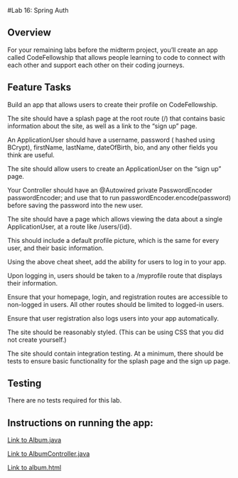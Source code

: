 #Lab 16: Spring Auth

## Overview
For your remaining labs before the midterm project, you’ll create an app called CodeFellowship that allows people learning to code to connect with each other and support each other on their coding journeys.

## Feature Tasks
Build an app that allows users to create their profile on CodeFellowship.

The site should have a splash page at the root route (/) that contains basic information about the site, as well as a link to the “sign up” page.

An ApplicationUser should have a username, password ( hashed using BCrypt), firstName, lastName, dateOfBirth, bio, and any other fields you think are useful.

The site should allow users to create an ApplicationUser on the “sign up” page.

Your Controller should have an @Autowired private PasswordEncoder passwordEncoder; and use that to run passwordEncoder.encode(password) before saving the password into the new user.

The site should have a page which allows viewing the data about a single ApplicationUser, at a route like /users/{id}.

This should include a default profile picture, which is the same for every user, and their basic information.

Using the above cheat sheet, add the ability for users to log in to your app.

Upon logging in, users should be taken to a /myprofile route that displays their information.

Ensure that your homepage, login, and registration routes are accessible to non-logged in users. All other routes should be limited to logged-in users.

Ensure that user registration also logs users into your app automatically.

The site should be reasonably styled. (This can be using CSS that you did not create yourself.)

The site should contain integration testing. At a minimum, there should be tests to ensure basic functionality for the splash page and the sign up page.

## Testing
There are no tests required for this lab.


## Instructions on running the app:




[Link to Album.java](https://github.com/sadhikari07/songr/blob/master/src/main/java/com/sudadh/code401javaSongr/songrLab/SongrController.java)

[Link to AlbumController.java](https://github.com/sadhikari07/songr/blob/master/src/test/java/com/sudadh/code401javaSongr/songrLab/SongrControllerTest.java)

[Link to album.html](https://github.com/sadhikari07/songr/blob/master/src/main/java/com/sudadh/code401javaSongr/songrLab/SongrController.java)
